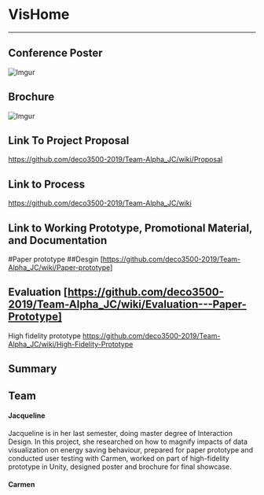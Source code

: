 # VisHome
***
## Conference Poster
![Imgur](https://i.imgur.com/R4s1DUi.jpg)
## Brochure
![Imgur](https://i.imgur.com/r02JN2V.jpg)
## Link To Project Proposal
https://github.com/deco3500-2019/Team-Alpha_JC/wiki/Proposal

## Link to Process
https://github.com/deco3500-2019/Team-Alpha_JC/wiki



## Link to Working Prototype, Promotional Material, and Documentation  

#Paper prototype
##Desgin [https://github.com/deco3500-2019/Team-Alpha_JC/wiki/Paper-prototype]
## Evaluation [https://github.com/deco3500-2019/Team-Alpha_JC/wiki/Evaluation---Paper-Prototype]

High fidelity prototype
https://github.com/deco3500-2019/Team-Alpha_JC/wiki/High-Fidelity-Prototype

## Summary

## Team

#### Jacqueline
Jacqueline is in her last semester, doing master degree of Interaction Design. In this project, she researched on how to magnify impacts of data visualization on energy saving behaviour, prepared for paper prototype and conducted user testing with Carmen, worked on part of high-fidelity prototype in Unity, designed poster and brochure for final showcase.

#### Carmen
